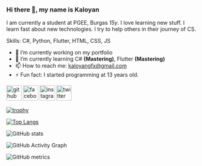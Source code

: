 ### Hi there 👋, my name is Kaloyan
I am currently a student at PGEE, Burgas *15y*. I love learning new stuff. I learn fast about new technologies. I try to help others in their journey of CS.

Skills: C#, Python, Flutter, HTML, CSS, JS

- 🔭 I’m currently working on my portfolio 
- 🌱 I’m currently learning C# **(Mastering)**, Flutter **(Mastering)** 
- 📫 How to reach me: kaloyangfx@gmail.com 
- ⚡ Fun fact: I started programming at 13 years old. 


[<img src='https://cdn.jsdelivr.net/npm/simple-icons@3.0.1/icons/github.svg' alt='github' height='40'>](https://github.com/KaloyanStoyanov06)  [<img src='https://cdn.jsdelivr.net/npm/simple-icons@3.0.1/icons/facebook.svg' alt='facebook' height='40'>](https://www.facebook.com/kalstst)  [<img src='https://cdn.jsdelivr.net/npm/simple-icons@3.0.1/icons/instagram.svg' alt='instagram' height='40'>](https://www.instagram.com/kaloyanes/)  [<img src='https://cdn.jsdelivr.net/npm/simple-icons@3.0.1/icons/twitter.svg' alt='twitter' height='40'>](https://twitter.com/denoic06)  

[![trophy](https://github-profile-trophy.vercel.app/?username=KaloyanStoyanov06)](https://github.com/ryo-ma/github-profile-trophy)

[![Top Langs](https://github-readme-stats.vercel.app/api/top-langs/?username=KaloyanStoyanov06)](https://github.com/anuraghazra/github-readme-stats)

![GitHub stats](https://github-readme-stats.vercel.app/api?username=KaloyanStoyanov06&show_icons=true&count_private=true)  

![GitHub Activity Graph](https://activity-graph.herokuapp.com/graph?username=KaloyanStoyanov06)  

![GitHub metrics](https://metrics.lecoq.io/KaloyanStoyanov06)  

